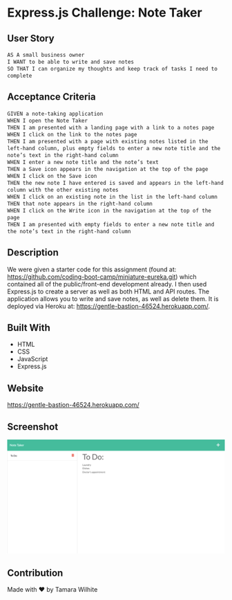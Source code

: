 # Express.js Challenge: Note Taker

## User Story
```
AS A small business owner
I WANT to be able to write and save notes
SO THAT I can organize my thoughts and keep track of tasks I need to complete
```

## Acceptance Criteria
```
GIVEN a note-taking application
WHEN I open the Note Taker
THEN I am presented with a landing page with a link to a notes page
WHEN I click on the link to the notes page
THEN I am presented with a page with existing notes listed in the left-hand column, plus empty fields to enter a new note title and the note’s text in the right-hand column
WHEN I enter a new note title and the note’s text
THEN a Save icon appears in the navigation at the top of the page
WHEN I click on the Save icon
THEN the new note I have entered is saved and appears in the left-hand column with the other existing notes
WHEN I click on an existing note in the list in the left-hand column
THEN that note appears in the right-hand column
WHEN I click on the Write icon in the navigation at the top of the page
THEN I am presented with empty fields to enter a new note title and the note’s text in the right-hand column
```

## Description
We were given a starter code for this assignment (found at: https://github.com/coding-boot-camp/miniature-eureka.git) which contained all of the public/front-end development already. I then used Express.js to create a server as well as both HTML and API routes. The application allows you to write and save notes, as well as delete them. It is deployed via Heroku at: https://gentle-bastion-46524.herokuapp.com/.

## Built With
* HTML
* CSS
* JavaScript
* Express.js

## Website
https://gentle-bastion-46524.herokuapp.com/

## Screenshot
![Screenshot](./assets/screenshot.png?raw=true "Screenshot")

## Contribution
Made with ❤️️ by Tamara Wilhite
